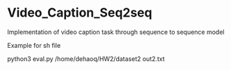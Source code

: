 # Video_Caption_Seq2seq
Implementation of video caption task through sequence to sequence model

Example for sh file

python3 eval.py /home/dehaoq/HW2/dataset2 out2.txt
